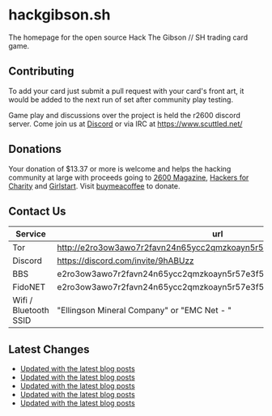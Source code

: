 # hackgibson.sh
The homepage for the open source Hack The Gibson // SH trading card game.


## Contributing

To add your card just submit a pull request with your card's front art, it would be added to the next run of set after community play testing.

Game play and discussions over the project is held the r2600 discord server. Come join us at [Discord](https://discord.com/invite/9hABUzz) or via IRC at https://www.scuttled.net/


## Donations

Your donation of $13.37 or more is welcome and helps the hacking community at large with proceeds going to [2600 Magazine](https://2600.com/), [Hackers for Charity](https://hackersforcharity.org) and [Girlstart](https://girlstart.org).  Visit [buymeacoffee](https://www.buymeacoffee.com/hackgibson.sh) to donate.


## Contact Us

Service | url
-|-
Tor | http://e2ro3ow3awo7r2favn24n65ycc2qmzkoayn5r57e3f56nvjwdcgg32ad.onion
Discord | https://discord.com/invite/9hABUzz
BBS | e2ro3ow3awo7r2favn24n65ycc2qmzkoayn5r57e3f56nvjwdcgg32ad.onion:23
FidoNET | e2ro3ow3awo7r2favn24n65ycc2qmzkoayn5r57e3f56nvjwdcgg32ad.onion:24554
Wifi / Bluetooth SSID | "Ellingson Mineral Company" or "EMC Net - <fidonet address>"

## Latest Changes
<!-- BLOG-POST-LIST:START -->
- [Updated with the latest blog posts](https://github.com/DFW2600/hackgibson.sh/commit/52d7dfce4f48bdbf6b913cae21e7362eeb6a9062)
- [Updated with the latest blog posts](https://github.com/DFW2600/hackgibson.sh/commit/0d3e49dd405c8c1695a45e9b5cc49afd606fc86b)
- [Updated with the latest blog posts](https://github.com/DFW2600/hackgibson.sh/commit/68254a4341951ecfb62bde4a926cac39b1f1858f)
- [Updated with the latest blog posts](https://github.com/DFW2600/hackgibson.sh/commit/89480f1512ab01e56fc8e4569eafe0ab4d641645)
- [Updated with the latest blog posts](https://github.com/DFW2600/hackgibson.sh/commit/81723cf6c5e4eb43524441e2b8ee92a9f6caeb09)
<!-- BLOG-POST-LIST:END -->
